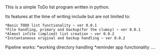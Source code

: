 This is a simple ToDo list program written in python.

Its features at the time of writing include but are not limited to:

    *Basic TODO list functionality ~ ver 0.0.1
    *File handling, primary and backup(for the clumsy) ~ ver 0.0.1
    *Almost infite (implied) list creation ~ ver 0.0.2
    *Instantaneous original and backup handling ~ ver 0.0.2


Pipeline works:
*working directory handling
*reminder app functionality
....
